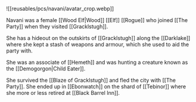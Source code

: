 

![[reusables/pcs/navani/avatar_crop.webp]]

Navani was a female [[Wood Elf|Wood]] [[Elf]] [[Rogue]] who joined [[The Party]] when they visited [[Gracklstugh]].

She has a hideout on the outskirts of [[Gracklstugh]] along the [[Darklake]] where she kept a stash of weapons and armour, which she used to aid the party with.

She was an associate of [[Hemeth]] and was hunting a creature known as the [[Demogorgon|Child Eater]].

She survived the [[Blaze of Gracklstugh]] and fled the city with [[The Party]]. She ended up in [[Ebonwatch]] on the shard of [[Tebinor]] where she more or less retired at [[Black Barrel Inn]]. 